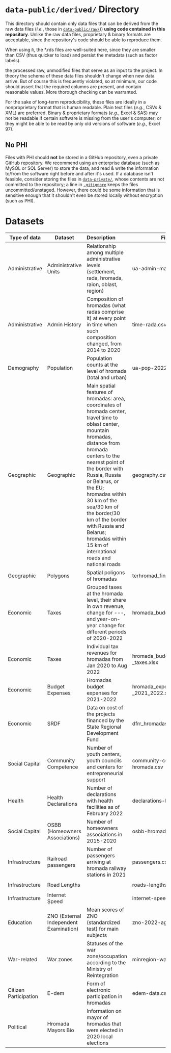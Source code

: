 # `data-public/derived/` Directory

This directory should contain only data files that can be derived from the raw data files (*i.e.*, those in [`data-public/raw/`](../../data-public/raw/))) **using code contained in this repository**. Unlike the raw data files, proprietary & binary formats are acceptable, since the repository's code should be able to reproduce them.

When using `R`, the \*.rds files are well-suited here, since they are smaller than CSV (thus quicker to load) and persist the metadata (such as factor labels).

the processed raw, unmodified files that serve as an input to the project. In theory the schema of these data files shouldn't change when new data arrive. But of course this is frequently violated, so at minimum, our code should assert that the required columns are present, and contain reasonable values. More thorough checking can be warranted.

For the sake of long-term reproducibility, these files are ideally in a nonproprietary format that is human readable. Plain text files (*e.g.*, CSVs & XML) are preferred. Binary & proprietary formats (*e.g.*, Excel & SAS) may not be readable if certain software is missing from the user's computer; or they might be able to be read by only old versions of software (*e.g.*, Excel 97).

## No PHI

Files with PHI should **not** be stored in a GitHub repository, even a private GitHub repository. We recommend using an enterprise database (such as MySQL or SQL Server) to store the data, and read & write the information to/from the software right before and after it's used. If a database isn't feasible, consider storing the files in [`data-private/`](../../data-private/), whose contents are not committed to the repository; a line in [`.gitignore`](../../.gitignore) keeps the files uncommitted/unstaged. However, there could be some information that is sensitive enough that it shouldn't even be stored locally without encryption (such as PHI).

# Datasets

| Type of data   | Dataset | Description  | File name       | Script | Source |
|---|---|:--|--------------------------------------------|---|---|
| Administrative  | Administrative Units                   | Relationship among multiple administrative levels (settlement, rada, hromada, raion, oblast, region)  |ua-admin-map-2020.csv  | `./manipulation/ellis-ua-admin.R` | Old and new State classifier of objects of the administrative and territorial system of Ukraine  |
| Administrative | Admin History | Composition of hromadas (what radas comprise it) at every point in time when such composition changed, from 2014 to 2020   |  time-rada.csv | `./manipulation/ellis-rada-hromada.R` | |
| Demography     | Population                             | Population counts at the level of hromada (total and urban)      |ua-pop-2022.csv  | `./manipulation/ellis-demography.R`           | State Statistics Service of Ukraine |
| Geographic | Geographic |Main spatial features of hromadas: area, coordinates of hromada center, travel time to oblast center, mountain hromadas, distance from hromada centers to the nearest point of the border with Russia, Russia or Belarus, or the EU; hromadas within 30 km of the sea/30 km of the border/30 km of the border with Russia and Belarus; hromadas within 15 km of international roads and national roads  | geography.csv  | `./manipulation/ellis-geography.R` |    |
| Geographic | Polygons | Spatial poligons of hromadas | terhromad_fin.geojson  | | |
| Economic       | Taxes                            | Grouped taxes at the hromada level, their share in own revenue, change for ---, and year-on-year change for different periods of 2020-2022  |  hromada_budget_2020_2022.csv | `./manipulation/ellis-budget.R` | OpenBudget |
| Economic | Taxes |  Individual tax revenues for hromadas from Jan 2020 to Aug 2022  |hromada_budget_2020_2022<br>_taxes.xlsx  | `./manipulation/ellis-budget-2020-2022.R` | OpenBudget |
|Economic|Budget Expenses|Hromadas budget expenses for 2021-2022| hromada_expenses<br>_2021_2022.xlsx|ellis-expenses-2020-2022.R  |OpenBudget
| Economic               | SRDF |Data on cost of the projects financed by the State Regional Development Fund |  dfrr_hromadas.csv| `./manipulation/ellis-dfrr.R` | Request to Ministry of Regional Development |
| Social Capital               | Community Competence |Number of youth centers, youth councils and centers for entrepreneurial support  | community-competence-hromada.csv | `./manipulation/ellis-community-competence.R` |   |
| Health               | Health Declarations | Number of declarations with health facilities as of February 2022  | declarations-hromada.csv | `./manipulation/ellis-health.R` |     |
| Social Capital | OSBB (Homeowners Associations)| Number of homeowners associations in 2015-2020   |osbb-hromada.csv | `./manipulation/ellis-osbb.R`|  |
| Infrastructure | Railroad passengers |Number of passengers arriving at hromada railway stations in 2021|  passengers.csv | `./manipulation/ellis-uz.R` |  |
| Infrastructure | Road Lengths |    | roads-lengths.csv | `./manipulation/ellis-uz.R` |  |
| Infrastructure | Internet Speed |  | internet-speed.csv | `./manipulation/ellis-uz.R` |  |
|  Education | ZNO (External Independent Examination) |Mean scores of ZNO (standardized test) for main subjects|  zno-2022-aggragated.csv| `./manipulation/ellis-zno.R` | |
| War-related | War zones |Statuses of the war zone/occupation according to the Ministry of Reintegration| minregion-war-status.csv   | `./manipulation/ellis-war-status.R` |Ministry of Reintegration |
| Citizen Participation | E-dem |Form of electronic participation in hromadas | edem-data.csv  | `./manipulation/ellis-edem.R` | Scrapped from e-dem.ua |
| Political               | Hromada Mayors Bio |  Information on mayor of hromadas that were elected in 2020 local elections                     |  | `./manipulation/ellis-mayors.R` |
